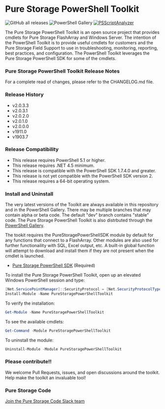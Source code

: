 # Pure Storage PowerShell Toolkit

![GitHub all releases](https://img.shields.io/github/downloads/PureStorage-Connect/PowerShellSDK/total?color=orange&label=GitHub%20downloads&logo=powershell&style=plastic) ![PowerShell Gallery](https://img.shields.io/powershellgallery/dt/PureStoragePowerShellSDK?color=orange&label=PSGallery%20downloads&logo=powershell&style=plastic)
[![PSScriptAnalyzer](https://github.com/PureStorage-OpenConnect/powershell-toolkit/actions/workflows/psanalyzer-codecheck.yml/badge.svg?branch=dev)](https://github.com/PureStorage-OpenConnect/powershell-toolkit/actions/workflows/psanalyzer-codecheck.yml)

The Pure Storage PowerShell Toolkit is an open source project that provides cmdlets for Pure Storage FlashArray and Windows Server. The intention of the PowerShell Toolkit is to provide useful cmdlets for customers and the Pure Storage Field Support to use in troubleshooting, monitoring, reporting, best practices, and configuration. The PowerShell Toolkit leverages the Pure Storage PowerShell SDK for some of the cmdlets.

### Pure Storage PowerShell Toolkit Release Notes

For a complete read of changes, please refer to the CHANGELOG.md file.

### Release History

- v2.0.3.3
- v2.0.3.1
- v2.0.2.0
- v2.0.1.0
- v2.0.0.0
- v1911.0
- v1903.7

### Release Compatibility

- This release requires PowerShell 5.1 or higher.
- This release requires .NET 4.5 minimum.
- This release is compatible with the PowerShell SDK 1.7.4.0 and greater.
- This release is not yet compatible with the PowerShell SDK version 2.
- This release requires a 64-bit operating system.

### Install and Uninstall

The very latest versions of the Toolkit are always available in this repository and in the PowerShell Gallery. There may be multiple branches that may contain alpha or beta code. The default "dev" branch contains "stable" code. The Pure Storage PowerShell Toolkit is also distrbuted through the [PowerShell Gallery](https://www.powershellgallery.com/packages/PureStoragePowerShellToolkit).

The tookit requires the PureStoragePowerShellSDK module by default for any functions that connect to a FlashArray. Other modules are also used for further functionaility with SQL, Excel output, etc. A built-in global function will attempt to download and install them if they are not present when the cmdlet is launched.

- [Pure Storage PowerShell SDK](https://www.powershellgallery.com/packages/PureStoragePowerShellSDK/) (Required)

To install the Pure Storage PowerShell Toolkit, open up an elevated Windows PowerShell session and type:

```powershell
[Net.ServicePointManager]::SecurityProtocol = [Net.SecurityProtocolType]::Tls12
Install-Module -Name PureStoragePowerShellToolkit
```

To verify the installation:

```powershell
Get-Module -Name PureStoragePowerShellToolkit
```

To see the available cmdlets:

```powershell
Get-Command -Module PureStoragePowerShellToolkit
```

To uninstall the module:

```powershell
Uninstall-Module -Module PureStoragePowerShellToolkit
```

### Please contribute!!

We welcome Pull Requests, issues, and open discussions around the toolkit. Help make the toolkit an invaluable tool!

### Pure Storage Code

[Join the Pure Storage Code Slack team](https://codeinvite.purestorage.com)
